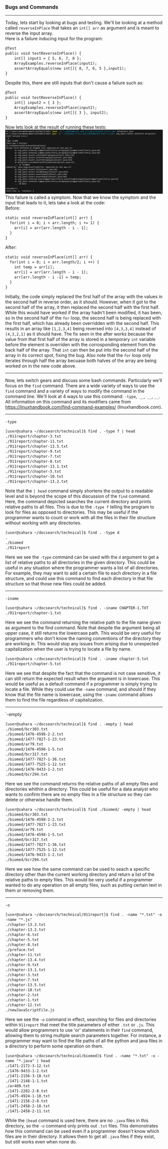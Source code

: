### Bugs and Commands 

---
Today, lets start by looking at bugs and testing. We'll be looking at a method called `reverseInPlace` that takes an `int[] arr` as argument and is meant to reverse the input array.  
Here is a failure inducing input for the program:
```
@Test
public void testReverseInPlace() {
    int[] input1 = { 5, 6, 7, 8 };
    ArrayExamples.reverseInPlace(input1);
    assertArrayEquals(new int[]{ 8, 7, 6, 5 },input1);
}
```
Despite this, there are still inputs that don't cause a failure such as:
```
@Test 
public void testReverseInPlace() {
    int[] input2 = { 3 };
    ArrayExamples.reverseInPlace(input2);
    assertArrayEquals(new int[]{ 3 }, input2);
}
```
Now lets look at the result of running these tests:
![FailedOutputImage](FailedTestOutput.png)
This failure is called a symptom. Now that we know the symptom and the input that leads to it, lets take a look at the code:  
  Before:
  ```
  static void reverseInPlace(int[] arr) {
    for(int i = 0; i < arr.length; i += 1) {
      arr[i] = arr[arr.length - i - 1];
    }
  }
  ```
  After:
  ```
  static void reverseInPlace(int[] arr) {
    for(int i = 0; i < arr.length/2; i ++) {
      int temp = arr[i];
      arr[i] = arr[arr.length - i - 1];
      arr[arr.length - i -1] = temp;
    }
  }
  ```
Initially, the code simply replaced the first half of the array with the values in the second half in reverse order, as it should. However, when it got to the second half of the array, it then replaced the second half with the first half. While this would have worked if the array hadn't been modified, it has been, so in the second half of the `for` loop, the second half is being replaced with the first half, which has already been overridden with the second half. This results in an array like `[1,2,3,4]` being reversed into `[4,3,3,4]` instead of `[4,3,2,1]` as it should have. The fix seen in the after works because the value from that first half of the array is stored in a temporary `int` variable before the element is overriden with the corrosponding element from the back half of the array. That `int` can then be put into the second half of the array in its correct spot, fixing the bug. Also note that the `for` loop only iterates through half the array becuase both halves of the array are being worked on in the new code above.

---
Now, lets switch gears and discuss some bash commands. Particularly we'll focus on the `find` command. There are a wide variety of ways to use the `find` command and a variety of ways to modify the command in the command line. We'll look at 4 ways to use this command: `-type`,` __`,` __`, `__`. All information on this command and its modifiers came from https://linuxhandbook.com/find-command-examples/ (linuxhandbook.com).

---
`-type`
```
[user@sahara ~/docsearch/technical]$ find . -type f | head
./911report/chapter-3.txt
./911report/chapter-11.txt
./911report/chapter-13.5.txt
./911report/chapter-9.txt
./911report/chapter-7.txt
./911report/chapter-8.txt
./911report/chapter-13.1.txt
./911report/chapter-5.txt
./911report/chapter-10.txt
./911report/chapter-13.2.txt
```
Note that the `| head` command simply shortens the output to a readable level and is beyond the scope of this discussion of the `find` command. Here, the command depicted searches the current directory and prints relative paths to all files. This is due to the `-type f` telling the program to look for files as opposed to directories. This may be useful if the programmer wants to count or work with all the files in their file structure without working with any directories.
```
[user@sahara ~/docsearch/technical]$ find . -type d 
.
./biomed
./911report
```
Here we see the `-type` command can be used with the `d` argument to get a list of relative paths to all directories in the given directory. This could be useful in any situation where the programmer wants a list of all directories. For example, they may want to add a certain file to each directory in a file structure, and could use this command to find each directory in that file structure so that those new files could be added.

---
`-iname` 
```
[user@sahara ~/docsearch/technical]$ find . -iname CHAPTER-1.TXT
./911report/chapter-1.txt
```
Here we see the command returning the relative path to the file name given as argument to the find command. Note that despite the argument being all upper case, it still returns the lowercase path. This would be very useful for programmers who don't know the naming conventions of the directory they are working in. This would stop any issues from arising due to unexpected capitalization when the user is trying to locate a file by name.
```
[user@sahara ~/docsearch/technical]$ find . -iname chapter-5.txt
./911report/chapter-5.txt
```
Here we see that despite the fact that the command is not case sensitive, it can still return the expected result when the argument is in lowercase. This would be useful as a default command if a programmer is simply trying to locate a file. While they could use the `-name` command, and should if they know that the file name is lowercase, using the `-iname` command allows them to find the file regardless of capitalization.

---
`-empty
```
[user@sahara ~/docsearch/technical]$ find . -empty | head
./biomed/bcr303.txt
./biomed/1476-4598-2-2.txt
./biomed/1477-7827-1-23.txt
./biomed/ar79.txt
./biomed/1476-4598-1-5.txt
./biomed/bcr317.txt
./biomed/1477-7827-1-36.txt
./biomed/1477-7525-1-12.txt
./biomed/1476-9433-1-2.txt
./biomed/bcr294.txt
```
Here we see the command returns the relative paths of all empty files and directories whithin a directory. This could be useful for a data analyst who wants to confirm there are no empty files in a file structure so they can delete or otherwise handle them.
```
[user@sahara ~/docsearch/technical]$ find ./biomed/ -empty | head
./biomed/bcr303.txt
./biomed/1476-4598-2-2.txt
./biomed/1477-7827-1-23.txt
./biomed/ar79.txt
./biomed/1476-4598-1-5.txt
./biomed/bcr317.txt
./biomed/1477-7827-1-36.txt
./biomed/1477-7525-1-12.txt
./biomed/1476-9433-1-2.txt
./biomed/bcr294.txt
```
Here we see how the same command can be used to seach a specific directory other than the current working directory and return a list of the relative paths to empty files. This would be very useful if a programmer wanted to do any operation on all empty files, such as putting certain text in them or removing them.

---
`-o`
```
[user@sahara ~/docsearch/technical/911report]$ find . -name "*.txt" -o -name "*.js"
./chapter-13.3.txt
./chapter-13.2.txt
./chapter-6.txt
./chapter-5.txt
./chapter-8.txt
./preface.txt
./chapter-11.txt
./chapter-13.4.txt
./chapter-9.txt
./chapter-13.1.txt
./chapter-3.txt
./chapter-7.txt
./chapter-13.5.txt
./chapter-10.txt
./chapter-2.txt
./chapter-1.txt
./chapter-12.txt
./newJavaScriptFile.js
```
Here we see the `-o` command in effect, searching for files and directories within `911report` that meet the title parameters of either `.txt` or `.js`. This would allow programmers to use 'or' statements in their `find` command, allowing them to string multiple search parameters together. For instance, a programmer may want to find the file paths of all the python and java files in a directory to perform some operation on them.
```
[user@sahara ~/docsearch/technical/biomed]$ find . -name "*.txt" -o -name "*.java" | head
./1471-2172-3-12.txt
./1476-9433-1-2.txt
./1471-2156-3-10.txt
./1471-2148-1-1.txt
./ar409.txt
./1471-2202-2-8.txt
./1475-4924-1-10.txt
./1471-2156-2-8.txt
./1471-2458-2-18.txt
./1471-2458-2-11.txt
```
While the `|head` command is used here, there are no `.java` files in this directory, so the `-o` command only prints out `.txt` files. This demonstrates how this command can be used even if a programmer doesn't know which files are in their directory. It allows them to get all `.java` files if they exist, but still works even when none do.
